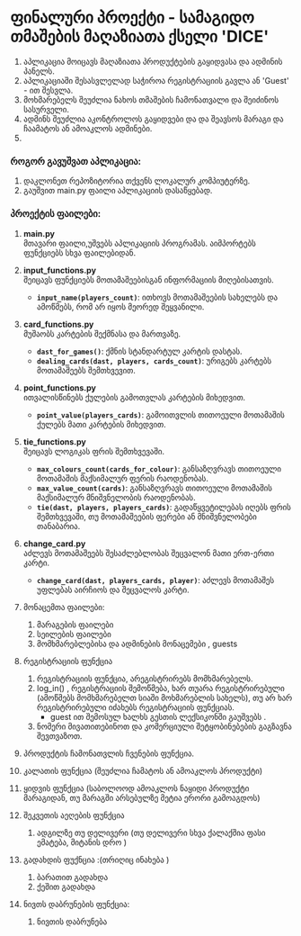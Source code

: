 # ფინალური პროექტი - სამაგიდო თმაშების მაღაზიათა ქსელი 'DICE'

1. აპლიკაცია მოიცავს მაღაზიათა პროდუქტების გაყიდვასა და ადმინის პანელს.
2. აპლიკაციაში შესასვლელად საჭიროა რეგისტრაციის გავლა ან 'Guest' - ით შესვლა.
3. მოხმარებელს შეუძლია ნახოს თმაშების ჩამონათვალი და შეიძინოს სასურველი.
4. ადმინს შეუძლია აკონტროლოს გაყიდვები და და შეავსოს მარაგი და ჩაამატოს ან ამოაკლოს ადმინები.
5. 

### როგორ გავუშვათ აპლიკაცია:
1. დაკლონეთ რეპოზიტორია თქვენს ლოკალურ კომპიუტერზე.
2. გაუშვით main.py ფაილი აპლიკაციის დასაწყებად.

### პროექტის ფაილები:

1. **main.py**  
   მთავარი ფაილი,უშვებს აპლიკაციის პროგრამას.
   აიმპორტებს ფუნქციებს სხვა ფაილებიდან.

2. **input_functions.py**  
   შეიცავს ფუნქციებს მოთამაშეებისგან ინფორმაციის მიღებისათვის.

   - **`input_name(players_count)`**: ითხოვს მოთამაშეების სახელებს და ამოწმებს, რომ არ იყოს მეორედ შეყვანილი.

3. **card_functions.py**  
   მუშაობს კარტების შექმნასა და მართვაზე.

   - **`dast_for_games()`**: ქმნის სტანდარტულ კარტის დასტას.
   - **`dealing_cards(dast, players, cards_count)`**: ურიგებს კარტებს მოთამაშეებს შემთხვევით.

4. **point_functions.py**  
   ითვალისწინებს ქულების გამოთვლას კარტების მიხედვით.

   - **`point_value(players_cards)`**: გამოითვლის თითოეული მოთამაშის ქულებს მათი კარტების მიხედვით.

5. **tie_functions.py**  
   შეიცავს ლოგიკას ფრის შემთხვევაში.

   - **`max_colours_count(cards_for_colour)`**: განსაზღვრავს თითოეული მოთამაშის მაქსიმალურ ფერის რაოდენობას.
   - **`max_value_count(cards)`**: განსაზღვრავს თითოეული მოთამაშის მაქსიმალურ მნიშვნელობის რაოდენობას.
   - **`tie(dast, players, players_cards)`**: გადაწყვეტილებას იღებს ფრის შემთხვევაში, თუ მოთამაშეების ფერები 
        ან მნიშვნელობები თანაბარია.

6. **change_card.py**  
   აძლევს მოთამაშეებს შესაძლებლობას შეცვალონ მათი ერთ-ერთი კარტი.

   - **`change_card(dast, players_cards, player)`**: აძლევს მოთამაშეს უფლებას აირჩიოს და შეცვალოს კარტი.



1. მონაცემთა ფაილები:
    1. მარაგების ფაილები 
    2. სეილების ფაილები 
    3. მომხმარებლებისა და ადმინების მონაცემები , guests

2. რეგისტრაციის ფუნქცია 
    1. რეგისტრაციის ფუნქცია, არეგისტრირებს მომხმარებელს.
    2. log_in() , რეგისტრაციის შემოწმება, ხარ თუარა რეგისტრირებული (ამოწმებს მომხმარებელთ სიაში მოხმარებლის სახელს), თუ არ ხარ რეგისტრირებული იძახებს რეგისტრაციის ფუნქციას.
        - guest ით შემოსულ ხალხს გესთის ლექსიკონში გაუშვებს .
    3. ნომერი მივათითებინოთ და კომერციული შეტყობინებების გაგზავნა შევთვაზოთ.

3. პროდუქტის ჩამონათვლის ჩვენების ფუნქცია.

4. კალათის ფუნქცია (შეუძლია ჩამატოს ან ამოაკლოს პროდუქტი)

5. ყიდვის ფუნქცია (საბოლოოდ ამოაკლოს ნაყიდი პროდუქტი მარაგიდან, თუ მარაგში არსებულზე მეტია ერორი გამოაგდოს)

6. შეკვეთის აეღების ფუნქცია 
    1. ადგილზე თუ დელივერი (თუ დელივერი სხვა ქალაქშია ფასი ემატება, მიტანის დრო )
7. გადახდის ფუქნცია :(თრიღიც ინახება )
    1. ბარათით გადახდა 
    2. ქეშით გადახდა 
8. ნივთს დაბრუნების ფუნქცია:
    1. ნივთის დაბრუნება 

   

    

